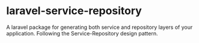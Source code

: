 # laravel-service-repository
A laravel package for generating both service and repository layers of your application. Following the Service-Repository design pattern.
